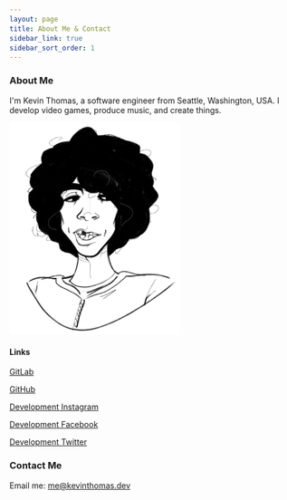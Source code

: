 ```yaml
---
layout: page
title: About Me & Contact
sidebar_link: true
sidebar_sort_order: 1
---
```


### About Me

I'm Kevin Thomas, a software engineer from Seattle, Washington, USA. I develop video games, produce music, and create things.

<img alt="Mobile home page" src="/assets/images/me.jpg?" width="300px" />

#### Links
<a href="https://gitlab.com/KevinNThomas" target="_blank">GitLab</a>

<a href="https://github.com/KevinNThomas" target="_blank">GitHub</a>

<a href="https://www.instagram.com/kevinthomasdev" target="_blank">Development Instagram</a>

<a href="https://www.facebook.com/kevinthomasdev" target="_blank">Development Facebook</a>

<a href="https://twitter.com/kevint0517" target="_blank">Development Twitter</a>

### Contact Me
Email me: <a href="mailto:me@kevinthomas.dev">me@kevinthomas.dev</a>